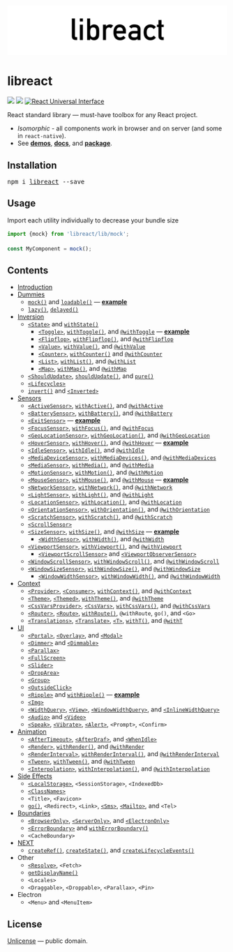 ![libreact logo](./docs/assets/libreact.png)

# libreact

[![][npm-badge]][npm-url] [![][travis-badge]][travis-url] [![React Universal Interface](https://img.shields.io/badge/React-Universal%20Interface-green.svg)](https://github.com/streamich/react-universal-interface)

React standard library &mdash; must-have toolbox for any React project.

  - *Isomorphic* - all components work in browser and on server (and some in `react-native`).
  - See [__demos__](https://streamich.github.io/libreact/demos/), [__docs__](https://streamich.github.io/libreact/en/), and [__package__](https://www.npmjs.com/package/libreact/).


## Installation

<pre>
npm i <a href="https://www.npmjs.com/package/libreact">libreact</a> --save
</pre>


## Usage

Import each utility individually to decrease your bundle size

```js
import {mock} from 'libreact/lib/mock';

const MyComponent = mock();
```


## Contents

  - [Introduction](./docs/en/Introduction.md)
  - [Dummies](./docs/en/Dummies.md)
     - [`mock()`](./docs/en/mock.md) and [`loadable()`](./docs/en/loadable.md) &mdash; [**example**](https://codesandbox.io/s/j2ovpr03z3)
     - [`lazy()`](./docs/en/lazy.md), [`delayed()`](./docs/en/delayed.md)
  - [Inversion](./docs/en/Inversion.md)
     - [`<State>`](./docs/en/State.md) and [`withState()`](./docs/en/State.md#withstate-hoc)
        - [`<Toggle>`](./docs/en/Toggle.md), [`withToggle()`](./docs/en/Toggle.md#withtoggle-hoc), and [`@withToggle`](./docs/en/Toggle.md#withtoggle-decorator) &mdash; [**example**](https://codesandbox.io/s/zwkl16vv93)
        - [`<Flipflop>`](./docs/en/Flipflop.md), [`withFlipflop()`](./docs/en/Flipflop.md#withflipflop-hoc), and [`@withFlipflop`](./docs/en/Flipflop.md#withflipflop-decorator)
        - [`<Value>`](./docs/en/Value.md), [`withValue()`](./docs/en/Value.md#withvalue-hoc), and [`@withValue`](./docs/en/Value.md#withvalue-decorator)
        - [`<Counter>`](./docs/en/Counter.md), [`withCounter()`](./docs/en/Counter.md#withcounter-hoc) and [`@withCounter`](./docs/en/Counter.md#withcounter-decorator)
        - [`<List>`](./docs/en/List.md), [`withList()`](./docs/en/List.md#withlist-hoc), and [`@withList`](./docs/en/List.md#withlist-decorator)
        - [`<Map>`](./docs/en/Map.md), [`withMap()`](./docs/en/Map.md#withmap-hoc), and [`@withMap`](./docs/en/Map.md#withmap-decorator)
     - [`<ShouldUpdate>`](./docs/en/ShouldUpdate.md), [`shouldUpdate()`](./docs/en/ShouldUpdate.md#shouldupdate-hoc), and [`pure()`](./docs/en/pure.md)
     - [`<Lifecycles>`](./docs/en/Lifecycles.md)
     - [`invert()`](./docs/en/invert.md) and [`<Inverted>`](./docs/en/invert.md#inverted)
  - [Sensors](./docs/en/Sensors.md)
     - [`<ActiveSensor>`](./docs/en/ActiveSensor.md), [`withActive()`](./docs/en/ActiveSensor.md#withactive-hoc), and [`@withActive`](./docs/en/ActiveSensor.md#withactive-decorator)
     - [`<BatterySensor>`](./docs/en/BatterySensor.md), [`withBattery()`](./docs/en/BatterySensor.md#withbattery), and [`@withBattery`](./docs/en/BatterySensor.md#withbattery-1)
     - [`<ExitSensor>`](./docs/en/ExitSensor.md) &mdash; [**example**](https://codesandbox.io/s/7437x10z71)
     - [`<FocusSensor>`](./docs/en/FocusSensor.md), [`withFocus()`](./docs/en/FocusSensor.md#withfocus-hoc), and [`@withFocus`](./docs/en/FocusSensor.md#withfocus-decorator)
     - [`<GeoLocationSensor>`](./docs/en/GeoLocationSensor.md), [`withGeoLocation()`](./docs/en/GeoLocationSensor.md#withgeolocation-hoc), and [`@withGeoLocation`](./docs/en/GeoLocationSensor.md#withgeolocation-decorator)
     - [`<HoverSensor>`](./docs/en/HoverSensor.md), [`withHover()`](./docs/en/HoverSensor.md#withhover-hoc), and [`@withHover`](./docs/en/HoverSensor.md#withhover-decorator) &mdash; [**example**](https://codesandbox.io/s/8p3xqx83p9)
     - [`<IdleSensor>`](./docs/en/IdleSensor.md), [`withIdle()`](./docs/en/IdleSensor.md#withidle-hoc), and [`@withIdle`](./docs/en/IdleSensor.md#withidle-decorator)
     - [`<MediaDeviceSensor>`](./docs/en/MediaDeviceSensor.md), [`withMediaDevices()`](./docs/en/MediaDeviceSensor.md#withmediadevices), and [`@withMediaDevices`](./docs/en/MediaDeviceSensor.md#withmediadevices-1)
     - [`<MediaSensor>`](./docs/en/MediaSensor.md), [`withMedia()`](./docs/en/MediaSensor.md#withmedia), and [`@withMedia`](./docs/en/MediaSensor.md#withmedia-1)
     - [`<MotionSensor>`](./docs/en/MotionSensor.md), [`withMotion()`](./docs/en/MotionSensor.md#withmotion-hoc), and [`@withMotion`](./docs/en/MotionSensor.md#withmotion-decorator)
     - [`<MouseSensor>`](./docs/en/MouseSensor.md), [`withMouse()`](./docs/en/MouseSensor.md#withmouse-hoc), and [`@withMouse`](./docs/en/MouseSensor.md#withmouse-decorator) &mdash; [**example**](https://codesandbox.io/s/k3o16j7n47)
     - [`<NetworkSensor>`](./docs/en/NetworkSensor.md), [`withNetwork()`](./docs/en/NetworkSensor.md#withnetwork-hoc), and [`@withNetwork`](./docs/en/NetworkSensor.md#withnetwork-decorator)
     - [`<LightSensor>`](./docs/en/LightSensor.md), [`withLight()`](./docs/en/LightSensor.md#withlight-hoc), and [`@withLight`](./docs/en/LightSensor.md#withlight-decorator)
     - [`<LocationSensor>`](./docs/en/LocationSensor.md), [`withLocation()`](./docs/en/LocationSensor.md#withlocation-hoc), and [`@withLocation`](./docs/en/LocationSensor.md#withlocation-decora)
     - [`<OrientationSensor>`](./docs/en/OrientationSensor.md), [`withOrientation()`](./docs/en/OrientationSensor.md#withorientation-hoc), and [`@withOrientation`](./docs/en/OrientationSensor.md#withorientation-decorator)
     - [`<ScratchSensor>`](./docs/en/ScratchSensor.md), [`withScratch()`](./docs/en/ScratchSensor.md#withscratch-hoc), and [`@withScratch`](./docs/en/ScratchSensor.md#withscratch-decorator)
     - [`<ScrollSensor>`](./docs/en/ScrollSensor.md)
     - [`<SizeSensor>`](./docs/en/SizeSensor.md), [`withSize()`](./docs/en/SizeSensor.md#withsize-hoc), and [`@withSize`](./docs/en/SizeSensor.md#withsize-decorator) &mdash; [**example**](https://codesandbox.io/s/0y2qjm210p)
        - [`<WidthSensor>`](./docs/en/WidthSensor.md), [`withWidth()`](./docs/en/WidthSensor.md#withwidth-hoc-and-withwidth-decorator), and [`@withWidth`](./docs/en/WidthSensor.md#withwidth-hoc-and-withwidth-decorator)
     - [`<ViewportSensor>`](./docs/en/ViewportSensor.md), [`withViewport()`](./docs/en/ViewportSensor.md#withviewport-hoc), and [`@withViewport`](./docs/en/ViewportSensor.md#withviewport-decorator)
        - [`<ViewportScrollSensor>`](./docs/en/ViewportSensor.md#viewportscrollsensor) and [`<ViewportObserverSensor>`](./docs/en/ViewportSensor.md#viewportobserversensor)
     - [`<WindowScrollSensor>`](./docs/en/WindowScrollSensor.md), [`withWindowScroll()`](./docs/en/WindowScrollSensor.md#withwindowscroll-hoc), and [`@withWindowScroll`](./docs/en/WindowScrollSensor.md#withwindowscroll-decorator)
     - [`<WindowSizeSensor>`](./docs/en/WindowSizeSensor.md), [`withWindowSize()`](./docs/en/WindowSizeSensor.md#withwindowsize-hoc), and [`@withWindowSize`](./docs/en/WindowSizeSensor.md#withwindowsize-decorator)
        - [`<WindowWidthSensor>`](./docs/en/WindowWidthSensor.md), [`withWindowWidth()`](./docs/en/WindowWidthSensor.md#withwindowwidth-hoc), and [`@withWindowWidth`](./docs/en/WindowWidthSensor.md#withwindowwidth-decorator)
  - [Context](./docs/en/Context.md)
     - [`<Provider>`](./docs/en/Provider.md#provider), [`<Consumer>`](./docs/en/Provider.md#consumer), [`withContext()`](./docs/en/Provider.md#withcontext-hoc), and [`@withContext`](./docs/en/Provider.md#withcontext-decorator)
     - [`<Theme>`](./docs/en/theme.md#theme), [`<Themed>`](./docs/en/theme.md#themed), [`withTheme()`](./docs/en/theme.md#withtheme-hoc), and [`@withTheme`](./docs/en/theme.md#withtheme-decorator)
     - [`<CssVarsProvider>`](./docs/en/cssvars.md), [`<CssVars>`](./docs/en/cssvars.md#cssvars), [`withCssVars()`](./docs/en/cssvars.md#withcssvars-hoc), and [`@withCssVars`](./docs/en/cssvars.md#withcssvars-decorator)
     - [`<Router>`](./docs/en/routing.md#router), [`<Route>`](./docs/en/routing.md#route), [`withRoute()`](./docs/en/routing.md#withroute), `@withRoute`, `go()`, and `<Go>`
     - [`<Translations>`](./docs/en/translate.md#translations), [`<Translate>`](./docs/en/translate.md#translate-or-t), [`<T>`](./docs/en/translate.md#translate-or-t), [`withT()`](./docs/en/translate.md#witht-hoc), and [`@withT`](./docs/en/translate.md#witht-decorator)
  - [UI](./docs/en/UI.md)
     - [`<Portal>`](./docs/en/Portal.md), [`<Overlay>`](./docs/en/Overlay.md), and [`<Modal>`](./docs/en/Modal.md)
     - [`<Dimmer>`](./docs/en/Dimmer.md) and [`<Dimmable>`](./docs/en/Dimmable.md)
     - [`<Parallax>`](./docs/en/Parallax.md)
     - [`<FullScreen>`](./docs/en/FullScreen.md)
     - [`<Slider>`](./docs/en/Slider.md)
     - [`<DropArea>`](./docs/en/DropArea.md)
     - [`<Group>`](./docs/en/Group.md)
     - [`<OutsideClick>`](./docs/en/OutsideClick.md)
     - [`<Ripple>`](./docs/en/Ripple.md) and [`withRipple()`](./docs/en/Ripple.md#withripple) &mdash; [**example**](https://codesandbox.io/s/983q7jr80o)
     - [`<Img>`](./docs/en/Img.md)
     - [`<WidthQuery>`](./docs/en/WidthQuery.md), [`<View>`](./docs/en/View.md), [`<WindowWidthQuery>`](./docs/en/WindowWidthQuery.md), and [`<InlineWidthQuery>`](./docs/en/InlineWidthQuery.md)
     - [`<Audio>`](./docs/en/Audio.md) and [`<Video>`](./docs/en/Video.md)
     - [`<Speak>`](./docs/en/Speak.md), [`<Vibrate>`](./docs/en/Vibrate.md), [`<Alert>`](./docs/en/Alert.md), `<Prompt>`, `<Confirm>`
  - [Animation](./docs/en/Animation.md)
     - [`<AfterTimeout>`](./docs/en/AfterTimeout.md), [`<AfterDraf>`](./docs/en/AfterDraf.md), and [`<WhenIdle>`](./docs/en/WhenIdle.md)
     - [`<Render>`](./docs/en/Render.md), [`withRender()`](./docs/en/Render.md#withrender-hoc), and [`@withRender`](./docs/en/Render.md#withrender-decorator)
     - [`<RenderInterval>`](./docs/en/RenderInterval.md), [`withRenderInterval()`](./docs/en/RenderInterval.md#withrenderinterval-hoc), and [`@withRenderInterval`](./docs/en/RenderInterval.md#withrenderinterval-decorator)
     - [`<Tween>`](./docs/en/Tween.md), [`withTween()`](./docs/en/Tween.md#withtween-hoc), and [`@withTween`](./docs/en/Tween.md#withtween-decorator)
     - [`<Interpolation>`](./docs/en/Interpolation.md), [`withInterpolation()`](./docs/en/Interpolation.md#withinterpolation-hoc), and [`@withInterpolation`](./docs/en/Interpolation.md#withinterpolation-decorator)
  - [Side Effects](./docs/en/Side-effects.md)
     - [`<LocalStorage>`](./docs/en/LocalStorage.md), `<SessionStorage>`, `<IndexedDb>`
     - [`<ClassNames>`](./docs/en/ClassNames.md)
     - `<Title>`, `<Favicon>`
     - [`go()`](./docs/en/routing.md#go), `<Redirect>`, `<Link>`, [`<Sms>`](./docs/en/Sms.md), [`<Mailto>`](./docs/en/Mailto.md), and `<Tel>`
  - [Boundaries](./docs/en/Boundaries.md)
     - [`<BrowserOnly>`](./docs/en/BrowserOnly.md), [`<ServerOnly>`](./docs/en/ServerOnly.md), and [`<ElectronOnly>`](./docs/en/ElectronOnly.md)
     - [`<ErrorBoundary>`](./docs/en/ErrorBoundary.md) and [`withErrorBoundary()`](./docs/en/ErrorBoundary.md#witherrorboundary-hoc)
     - `<CacheBoundary>`
  - [NEXT](./docs/en/next.md)
     - [`createRef()`](./docs/en/next/createRef.md), [`createState()`](./docs/en/next/createState.md), and [`createLifecycleEvents()`](./docs/en/next/createLifecycleEvents.md)
  - Other
     - [`<Resolve>`](./docs/en/Resolve.md), `<Fetch>`
     - [`getDisplayName()`](./docs/en/getDisplayName.md)
     - `<Locales>`
     - `<Draggable>`, `<Droppable>`, `<Parallax>`, `<Pin>`
  - Electron
     - `<Menu>` and `<MenuItem>`


## License

[Unlicense](./LICENSE) &mdash; public domain.


[npm-url]: https://www.npmjs.com/package/libreact
[npm-badge]: https://img.shields.io/npm/v/libreact.svg
[travis-url]: https://travis-ci.org/streamich/libreact
[travis-badge]: https://travis-ci.org/streamich/libreact.svg?branch=master

